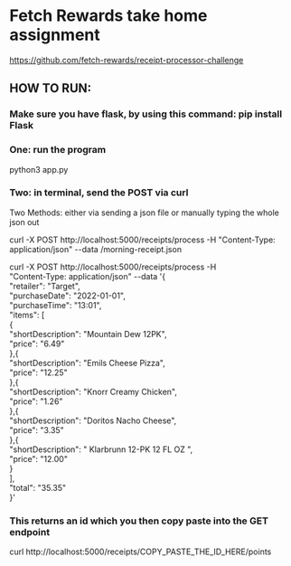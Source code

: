 # Fetch Rewards take home assignment
https://github.com/fetch-rewards/receipt-processor-challenge 


## HOW TO RUN: 
### Make sure you have flask, by using this command: pip install Flask  
### One: run the program 
python3 app.py  

### Two: in terminal, send the POST via curl
Two Methods: either via sending a json file or manually typing the whole json out

curl -X POST http://localhost:5000/receipts/process -H "Content-Type: application/json" --data /morning-receipt.json


curl -X POST http://localhost:5000/receipts/process -H   
"Content-Type: application/json" --data '{  
  "retailer": "Target",  
  "purchaseDate": "2022-01-01",  
  "purchaseTime": "13:01",  
  "items": [  
    {  
      "shortDescription": "Mountain Dew 12PK",  
      "price": "6.49"  
    },{  
      "shortDescription": "Emils Cheese Pizza",  
      "price": "12.25"  
    },{  
      "shortDescription": "Knorr Creamy Chicken",  
      "price": "1.26"  
    },{  
      "shortDescription": "Doritos Nacho Cheese",  
      "price": "3.35"  
    },{  
      "shortDescription": "   Klarbrunn 12-PK 12 FL OZ  ",  
      "price": "12.00"  
    }  
  ],  
  "total": "35.35"  
}'  

### This returns an id which you then copy paste into the GET endpoint
curl http://localhost:5000/receipts/COPY_PASTE_THE_ID_HERE/points

